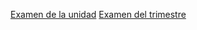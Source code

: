 [Examen de la unidad](https://www.daypo.com/dwec04.html#test)
[Examen del trimestre](https://www.daypo.com/dswbetci2019full.html)
